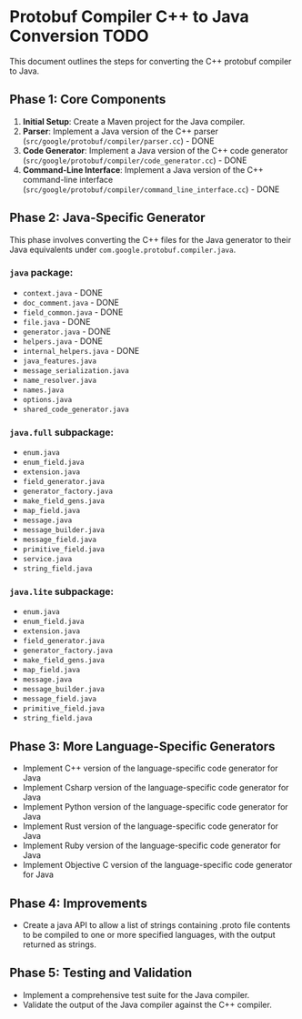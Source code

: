 # Protobuf Compiler C++ to Java Conversion TODO

This document outlines the steps for converting the C++ protobuf compiler to Java.

## Phase 1: Core Components

1.  **Initial Setup**: Create a Maven project for the Java compiler.
2.  **Parser**: Implement a Java version of the C++ parser (`src/google/protobuf/compiler/parser.cc`) - DONE
3.  **Code Generator**: Implement a Java version of the C++ code generator (`src/google/protobuf/compiler/code_generator.cc`) - DONE
4.  **Command-Line Interface**: Implement a Java version of the C++ command-line interface (`src/google/protobuf/compiler/command_line_interface.cc`) - DONE

## Phase 2: Java-Specific Generator

This phase involves converting the C++ files for the Java generator to their Java equivalents under `com.google.protobuf.compiler.java`.

### `java` package:
- `context.java` - DONE
- `doc_comment.java` - DONE
- `field_common.java` - DONE
- `file.java` - DONE
- `generator.java` - DONE
- `helpers.java` - DONE
- `internal_helpers.java` - DONE
- `java_features.java`
- `message_serialization.java`
- `name_resolver.java`
- `names.java`
- `options.java`
- `shared_code_generator.java`

### `java.full` subpackage:
- `enum.java`
- `enum_field.java`
- `extension.java`
- `field_generator.java`
- `generator_factory.java`
- `make_field_gens.java`
- `map_field.java`
- `message.java`
- `message_builder.java`
- `message_field.java`
- `primitive_field.java`
- `service.java`
- `string_field.java`

### `java.lite` subpackage:
- `enum.java`
- `enum_field.java`
- `extension.java`
- `field_generator.java`
- `generator_factory.java`
- `make_field_gens.java`
- `map_field.java`
- `message.java`
- `message_builder.java`
- `message_field.java`
- `primitive_field.java`
- `string_field.java`

## Phase 3: More Language-Specific Generators

- Implement C++ version of the language-specific code generator for Java
- Implement Csharp version of the language-specific code generator for Java
- Implement Python version of the language-specific code generator for Java
- Implement Rust version of the language-specific code generator for Java
- Implement Ruby version of the language-specific code generator for Java
- Implement Objective C version of the language-specific code generator for Java

## Phase 4: Improvements
- Create a java API to allow a list of strings containing .proto file contents to be compiled to one or more specified languages, with the output returned as strings.
  
## Phase 5: Testing and Validation

- Implement a comprehensive test suite for the Java compiler.
- Validate the output of the Java compiler against the C++ compiler.

